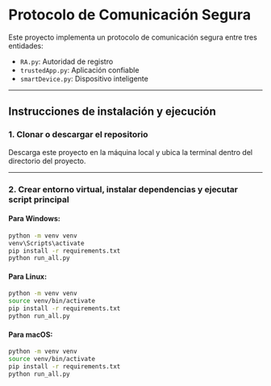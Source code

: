 # Protocolo de Comunicación Segura

Este proyecto implementa un protocolo de comunicación segura entre tres entidades:

- `RA.py`: Autoridad de registro
- `trustedApp.py`: Aplicación confiable
- `smartDevice.py`: Dispositivo inteligente

---

## Instrucciones de instalación y ejecución

### 1. Clonar o descargar el repositorio

Descarga este proyecto en la máquina local y ubica la terminal dentro del directorio del proyecto.

---

### 2. Crear entorno virtual, instalar dependencias y ejecutar script principal

#### Para Windows:
```bash
python -m venv venv
venv\Scripts\activate
pip install -r requirements.txt
python run_all.py
```

#### Para Linux:
```bash
python -m venv venv
source venv/bin/activate
pip install -r requirements.txt
python run_all.py
```

#### Para macOS:
```bash
python -m venv venv
source venv/bin/activate
pip install -r requirements.txt
python run_all.py
```
